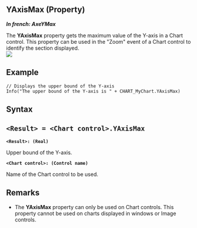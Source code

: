
## YAxisMax (Property)

***In french: AxeYMax***
	



<a name="XUse"></a>
<a name="Use"></a>
<a name="description"></a>
The **YAxisMax** property gets the maximum value of the Y-axis in a Chart control. This property can be used in the "Zoom" event of a Chart control to identify the section displayed.
<br>![](https://doc.pcsoft.fr/en-US/images/image.awp?langid=3&name=Graphe_axes2%201.gif)



<a name="Example1"></a>
<a name="sample_code"></a>

## Example


```wl
// Displays the upper bound of the Y-axis
Info("The upper bound of the Y-axis is " + CHART_MyChart.YAxisMax)
```

<a name="XSYNTAX"></a>
<a name="SYNTAX1"></a>

## Syntax

`<Result> = <Chart control>.YAxisMax`
---

**`<Result>: (Real)`**

Upper bound of the Y-axis.

**`<Chart control>: (Control name)`**

Name of the Chart control to be used.  



<a name="NOTE0"></a>
<a name="NOTE0_1"></a>

## Remarks


- The **YAxisMax** property can only be used on Chart controls. This property cannot be used on charts displayed in windows or Image controls.





